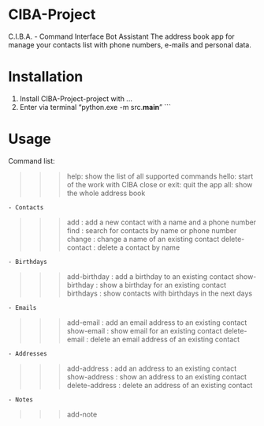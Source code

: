 # CIBA-Project
C.I.B.A. - Command Interface Bot Assistant 
The address book app for manage your contacts list with phone numbers, e-mails and personal data. 

# Installation
1. Install CIBA-Project-project with ...
2. Enter via terminal “python.exe -m src.__main__” ```

# Usage
Command list:
>>> help: show the list of all supported commands
>>> hello: start of the work with CIBA
>>> close or exit: quit the app
>>> all: show the whole address book

	- Contacts

>>> add <name> <phone>: add a new contact with a name and a phone number
>>> find <name>: search for contacts by name or phone number
>>> change <name> <new name>: change a name of an existing contact
>>> delete-contact <name>: delete a contact by name

	- Birthdays

>>> add-birthday <name> <date>: add a birthday to an existing contact
>>> show-birthday <name>: show a birthday for an existing contact
>>> birthdays <any digital>: show contacts with birthdays in the next <any digital> days

	- Emails

>>> add-email <name>: add an email address to an existing contact
>>> show-email <name>: show email for an existing contact
>>> delete-email <name>: delete an email address of an existing contact

	- Addresses

>>> add-address <name>: add an address to an existing contact
>>> show-address <name>: show an address to an existing contact
>>> delete-address <name>: delete an address of an existing contact

	- Notes
    
>>> add-note <title>: start creating process of a new note
>>> edit-note <title>: edit note content named <title>
>>> find-note <keyword>: searching by keyword in existing notes
>>> find-notes-by-tag <tags>: searching by tag in existing notes
>>> delete-note <title>: delete note by title
    
# Contact
@oleksandrsinitskyi alex.sinitskyi@gmail.com 
Project Link: https://github.com/Ol-Sin/CIBA-Project.git
